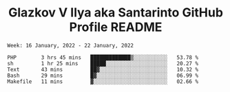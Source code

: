 <h1 align="center">Glazkov V Ilya aka Santarinto GitHub Profile README</h1>

<!--START_SECTION:waka-->
```text
Week: 16 January, 2022 - 22 January, 2022

PHP        3 hrs 45 mins   █████████████▒░░░░░░░░░░░   53.78 % 
sh         1 hr 25 mins    █████░░░░░░░░░░░░░░░░░░░░   20.27 % 
Text       43 mins         ██▓░░░░░░░░░░░░░░░░░░░░░░   10.32 % 
Bash       29 mins         █▓░░░░░░░░░░░░░░░░░░░░░░░   06.99 % 
Makefile   11 mins         ▓░░░░░░░░░░░░░░░░░░░░░░░░   02.66 % 
```
<!--END_SECTION:waka-->